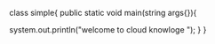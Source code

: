 


class simple{
public static void main(string args{}){

system.out.println("welcome to cloud knowloge  ");
}
}
